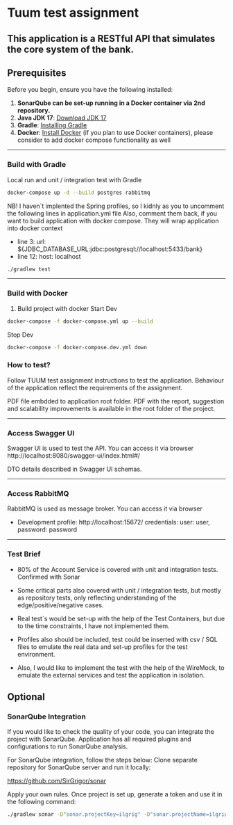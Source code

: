 # Tuum test assignment

This application is a RESTful API that simulates the core system of the bank.
---------------------------------------
## Prerequisites

Before you begin, ensure you have the following installed:

1. **SonarQube can be set-up running in a Docker container via 2nd repository.**
2. **Java JDK 17**: [Download JDK 17](https://www.oracle.com/java/technologies/javase/jdk17-archive-downloads.html)
3. **Gradle**: [Installing Gradle](https://gradle.org/install/)
4. **Docker**: [Install Docker](https://docs.docker.com/get-docker/) (if you plan to use Docker containers), please consider to add docker compose functionality as well

---------------------------------------
### Build with Gradle

Local run and unit / integration test  with Gradle

```bash
docker-compose up -d --build postgres rabbitmq
````

NB! 
I haven`t implented the Spring profiles, so I kidnly as you to uncomment the following lines in application.yml file
Also, comment them back, if you want to build application with docker compose. They will wrap application into docker context

-  line 3:   url: ${JDBC_DATABASE_URL:jdbc:postgresql://localhost:5433/bank}
-  line 12:  host: localhost

```bash
./gradlew test
```


---------------------------------------
### Build with Docker
1. Build project with docker
Start Dev
```bash
docker-compose -f docker-compose.yml up --build
```

Stop Dev
```bash
docker-compose -f docker-compose.dev.yml down
````

### How to test? 
Follow TUUM test assignment instructions to test the application.
Behaviour of the application reflect the requirements of the assignment.

PDF file embdded to application root folder.
PDF with the report, suggestion and scalability improvements is available in the root folder of the project.

---------------------------------------
### Access Swagger UI
Swagger UI is used to test the API.
You can access it via browser
http://localhost:8080/swagger-ui/index.html#/

DTO details described in Swagger UI schemas.

---------------------------------------
### Access RabbitMQ
RabbitMQ is used as message broker.
You can access it via browser
- Development profile: http://localhost:15672/ 
   credentials: user: user, password: password
---------------------------------------

### Test Brief
- 80% of the Account Service is covered with unit and integration tests. Confirmed with Sonar
- Some critical parts also covered with unit / integration tests, but mostly as repository tests, only reflecting understanding of the edge/positive/negative cases.

- Real test`s would be set-up with the help of the Test Containers, but due to the time constraints, I have not implemented them.
- Profiles also should be included, test could be inserted with csv / SQL files to emulate the real data and set-up profiles for the test environment.  
- Also, I would like to implement the test with the help of the WireMock, to emulate the external services and test the application in isolation.

## Optional
### SonarQube Integration
If you would like to check the quality of your code, you can integrate the project with SonarQube.
Application has all required plugins and configurations to run SonarQube analysis.

For SonarQube integration, follow the steps below:
Clone separate repository for SonarQube server and run it locally:

https://github.com/SirGrigor/sonar

Apply your own rules. Once project is set up, generate a token and use it in the following command:

```bash
./gradlew sonar -D"sonar.projectKey=ilgrig" -D"sonar.projectName=ilgrig" -D"sonar.host.url=http://localhost:9000" -D"sonar.login=sqp_d7f25edff69849098c56634173d67ca4c3764d50"

```